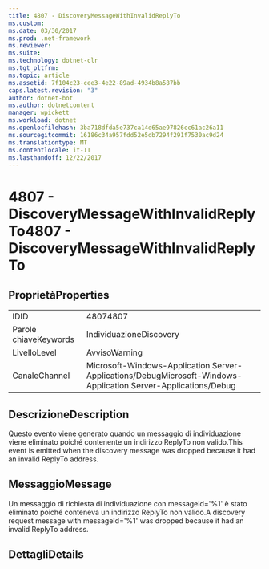 ```yaml
---
title: 4807 - DiscoveryMessageWithInvalidReplyTo
ms.custom: 
ms.date: 03/30/2017
ms.prod: .net-framework
ms.reviewer: 
ms.suite: 
ms.technology: dotnet-clr
ms.tgt_pltfrm: 
ms.topic: article
ms.assetid: 7f104c23-cee3-4e22-89ad-4934b8a587bb
caps.latest.revision: "3"
author: dotnet-bot
ms.author: dotnetcontent
manager: wpickett
ms.workload: dotnet
ms.openlocfilehash: 3ba718dfda5e737ca14d65ae97826cc61ac26a11
ms.sourcegitcommit: 16186c34a957fdd52e5db7294f291f7530ac9d24
ms.translationtype: MT
ms.contentlocale: it-IT
ms.lasthandoff: 12/22/2017
---
```

# <a name="4807---discoverymessagewithinvalidreplyto"></a><span data-ttu-id="05ff0-102">4807 - DiscoveryMessageWithInvalidReplyTo</span><span class="sxs-lookup"><span data-stu-id="05ff0-102">4807 - DiscoveryMessageWithInvalidReplyTo</span></span>
## <a name="properties"></a><span data-ttu-id="05ff0-103">Proprietà</span><span class="sxs-lookup"><span data-stu-id="05ff0-103">Properties</span></span>  
  
|||  
|-|-|  
|<span data-ttu-id="05ff0-104">ID</span><span class="sxs-lookup"><span data-stu-id="05ff0-104">ID</span></span>|<span data-ttu-id="05ff0-105">4807</span><span class="sxs-lookup"><span data-stu-id="05ff0-105">4807</span></span>|  
|<span data-ttu-id="05ff0-106">Parole chiave</span><span class="sxs-lookup"><span data-stu-id="05ff0-106">Keywords</span></span>|<span data-ttu-id="05ff0-107">Individuazione</span><span class="sxs-lookup"><span data-stu-id="05ff0-107">Discovery</span></span>|  
|<span data-ttu-id="05ff0-108">Livello</span><span class="sxs-lookup"><span data-stu-id="05ff0-108">Level</span></span>|<span data-ttu-id="05ff0-109">Avviso</span><span class="sxs-lookup"><span data-stu-id="05ff0-109">Warning</span></span>|  
|<span data-ttu-id="05ff0-110">Canale</span><span class="sxs-lookup"><span data-stu-id="05ff0-110">Channel</span></span>|<span data-ttu-id="05ff0-111">Microsoft-Windows-Application Server-Applications/Debug</span><span class="sxs-lookup"><span data-stu-id="05ff0-111">Microsoft-Windows-Application Server-Applications/Debug</span></span>|  
  
## <a name="description"></a><span data-ttu-id="05ff0-112">Descrizione</span><span class="sxs-lookup"><span data-stu-id="05ff0-112">Description</span></span>  
 <span data-ttu-id="05ff0-113">Questo evento viene generato quando un messaggio di individuazione viene eliminato poiché contenente un indirizzo ReplyTo non valido.</span><span class="sxs-lookup"><span data-stu-id="05ff0-113">This event is emitted when the discovery message was dropped because it had an invalid ReplyTo address.</span></span>  
  
## <a name="message"></a><span data-ttu-id="05ff0-114">Messaggio</span><span class="sxs-lookup"><span data-stu-id="05ff0-114">Message</span></span>  
 <span data-ttu-id="05ff0-115">Un messaggio di richiesta di individuazione con messageId='%1' è stato eliminato poiché conteneva un indirizzo ReplyTo non valido.</span><span class="sxs-lookup"><span data-stu-id="05ff0-115">A discovery request message with messageId='%1' was dropped because it had an invalid ReplyTo address.</span></span>  
  
## <a name="details"></a><span data-ttu-id="05ff0-116">Dettagli</span><span class="sxs-lookup"><span data-stu-id="05ff0-116">Details</span></span>
